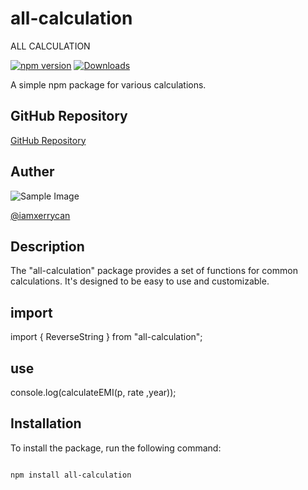 # all-calculation

ALL CALCULATION 

[![npm version](https://badge.fury.io/js/all-calculation.svg)](https://www.npmjs.com/package/all-calculation)
[![Downloads](https://img.shields.io/npm/dt/all-calculation.svg)](https://www.npmjs.com/package/all-calculation)


A simple npm package for various calculations.


## GitHub Repository

[GitHub Repository](https://github.com/iamxerrycan/all-calculation)


## Auther 
![Sample Image](https://github.com/iamxerrycan/NPMpackage/blob/main/all-calculation/sample.png)


[@iamxerrycan](https://github.com/iamxerrycan)

## Description

The "all-calculation" package provides a set of functions for common calculations. It's designed to be easy to use and customizable.

## import 

import { ReverseString } from "all-calculation";

## use 

console.log(calculateEMI(p, rate ,year));

## Installation

To install the package, run the following command:

```bash

npm install all-calculation
